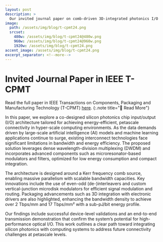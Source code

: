 ```yaml
---
layout: post
description: >
  Our invited journal paper on comb-driven 3D-integrated photonics I/O is accepted for publication in IEEE T-CPMT.
image:
  path: /assets/img/blog/t-cpmt24.png
  srcset:
    480w: /assets/img/blog/t-cpmt24@480w.png
    960w: /assets/img/blog/t-cpmt24@960w.png
    1920w: /assets/img/blog/t-cpmt24.png
accent_image: /assets/img/blog/t-cpmt24.png
excerpt_separator: <!--more-->
---
```


# Invited Journal Paper in IEEE T-CPMT

Read the full paper in IEEE Transactions on Components, Packaging and Manufacturing Technology (T-CPMT) [here](https://doi.org/10.1109/TCPMT.2024.3492189).
{:.note title="📄 Read More"}

In this paper, we explore a co-designed silicon photonics chip input/output (I/O) architecture tailored for achieving energy-efficient, petascale connectivity in hyper-scale computing environments. As the data demands driven by large-scale artificial intelligence (AI) models and machine learning applications continue to surge, existing interconnect technologies face significant limitations in bandwidth and energy efficiency. The proposed solution leverages dense wavelength-division multiplexing (DWDM) and incorporates advanced components such as microresonator-based modulators and filters, optimized for low energy consumption and compact integration.

The architecture is designed around a Kerr frequency comb source, enabling massive parallelism with scalable bandwidth capacities. Key innovations include the use of even-odd (de-)interleavers and custom vertical-junction microdisk modulators for efficient signal modulation and routing. Packaging advancements such as 3D integration with electronic drivers are also highlighted, enhancing the bandwidth density to achieve over 2 Tbps/mm and 17 Tbps/mm² with a sub-pJ/bit energy profile.

Our findings include successful device-level validations and an end-to-end transmission demonstration that confirm the system’s potential for high-performance optical I/O. This work outlines a clear path toward integrating silicon photonics with computing systems to address future connectivity challenges at petascale levels.
